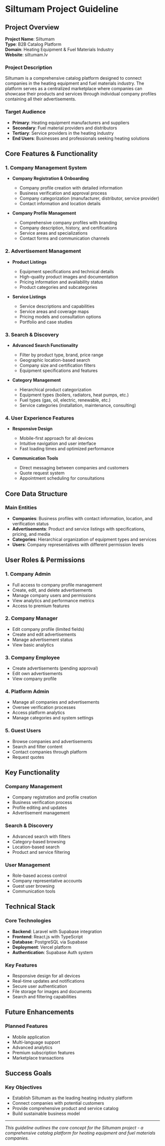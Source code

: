 # Siltumam Project Guideline

## Project Overview

**Project Name**: Siltumam  
**Type**: B2B Catalog Platform  
**Domain**: Heating Equipment & Fuel Materials Industry  
**Website**: siltumam.lv  

### Project Description
Siltumam is a comprehensive catalog platform designed to connect companies in the heating equipment and fuel materials industry. The platform serves as a centralized marketplace where companies can showcase their products and services through individual company profiles containing all their advertisements.

### Target Audience
- **Primary**: Heating equipment manufacturers and suppliers
- **Secondary**: Fuel material providers and distributors
- **Tertiary**: Service providers in the heating industry
- **End Users**: Businesses and professionals seeking heating solutions

## Core Features & Functionality

### 1. Company Management System
- **Company Registration & Onboarding**
  - Company profile creation with detailed information
  - Business verification and approval process
  - Company categorization (manufacturer, distributor, service provider)
  - Contact information and location details

- **Company Profile Management**
  - Comprehensive company profiles with branding
  - Company description, history, and certifications
  - Service areas and specializations
  - Contact forms and communication channels

### 2. Advertisement Management
- **Product Listings**
  - Equipment specifications and technical details
  - High-quality product images and documentation
  - Pricing information and availability status
  - Product categories and subcategories

- **Service Listings**
  - Service descriptions and capabilities
  - Service areas and coverage maps
  - Pricing models and consultation options
  - Portfolio and case studies

### 3. Search & Discovery
- **Advanced Search Functionality**
  - Filter by product type, brand, price range
  - Geographic location-based search
  - Company size and certification filters
  - Equipment specifications and features

- **Category Management**
  - Hierarchical product categorization
  - Equipment types (boilers, radiators, heat pumps, etc.)
  - Fuel types (gas, oil, electric, renewable, etc.)
  - Service categories (installation, maintenance, consulting)

### 4. User Experience Features
- **Responsive Design**
  - Mobile-first approach for all devices
  - Intuitive navigation and user interface
  - Fast loading times and optimized performance

- **Communication Tools**
  - Direct messaging between companies and customers
  - Quote request system
  - Appointment scheduling for consultations

## Core Data Structure

### Main Entities
- **Companies**: Business profiles with contact information, location, and verification status
- **Advertisements**: Product and service listings with specifications, pricing, and media
- **Categories**: Hierarchical organization of equipment types and services
- **Users**: Company representatives with different permission levels

## User Roles & Permissions

### 1. Company Admin
- Full access to company profile management
- Create, edit, and delete advertisements
- Manage company users and permissions
- View analytics and performance metrics
- Access to premium features

### 2. Company Manager
- Edit company profile (limited fields)
- Create and edit advertisements
- Manage advertisement status
- View basic analytics

### 3. Company Employee
- Create advertisements (pending approval)
- Edit own advertisements
- View company profile

### 4. Platform Admin
- Manage all companies and advertisements
- Oversee verification processes
- Access platform analytics
- Manage categories and system settings

### 5. Guest Users
- Browse companies and advertisements
- Search and filter content
- Contact companies through platform
- Request quotes

## Key Functionality

### Company Management
- Company registration and profile creation
- Business verification process
- Profile editing and updates
- Advertisement management

### Search & Discovery
- Advanced search with filters
- Category-based browsing
- Location-based search
- Product and service filtering

### User Management
- Role-based access control
- Company representative accounts
- Guest user browsing
- Communication tools

## Technical Stack

### Core Technologies
- **Backend**: Laravel with Supabase integration
- **Frontend**: React.js with TypeScript
- **Database**: PostgreSQL via Supabase
- **Deployment**: Vercel platform
- **Authentication**: Supabase Auth system

### Key Features
- Responsive design for all devices
- Real-time updates and notifications
- Secure user authentication
- File storage for images and documents
- Search and filtering capabilities

## Future Enhancements

### Planned Features
- Mobile application
- Multi-language support
- Advanced analytics
- Premium subscription features
- Marketplace transactions

## Success Goals

### Key Objectives
- Establish Siltumam as the leading heating industry platform
- Connect companies with potential customers
- Provide comprehensive product and service catalog
- Build sustainable business model

---

*This guideline outlines the core concept for the Siltumam project - a comprehensive catalog platform for heating equipment and fuel materials companies.*
